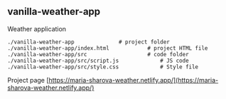 ## vanilla-weather-app

Weather application

```
./vanilla-weather-app              # project folder
./vanilla-weather-app/index.html            # project HTML file
./vanilla-weather-app/src                   # code folder
./vanilla-weather-app/src/script.js             # JS code
./vanilla-weather-app/src/style.css             # Style file
```

Project page
[https://maria-sharova-weather.netlify.app/](https://maria-sharova-weather.netlify.app/)
